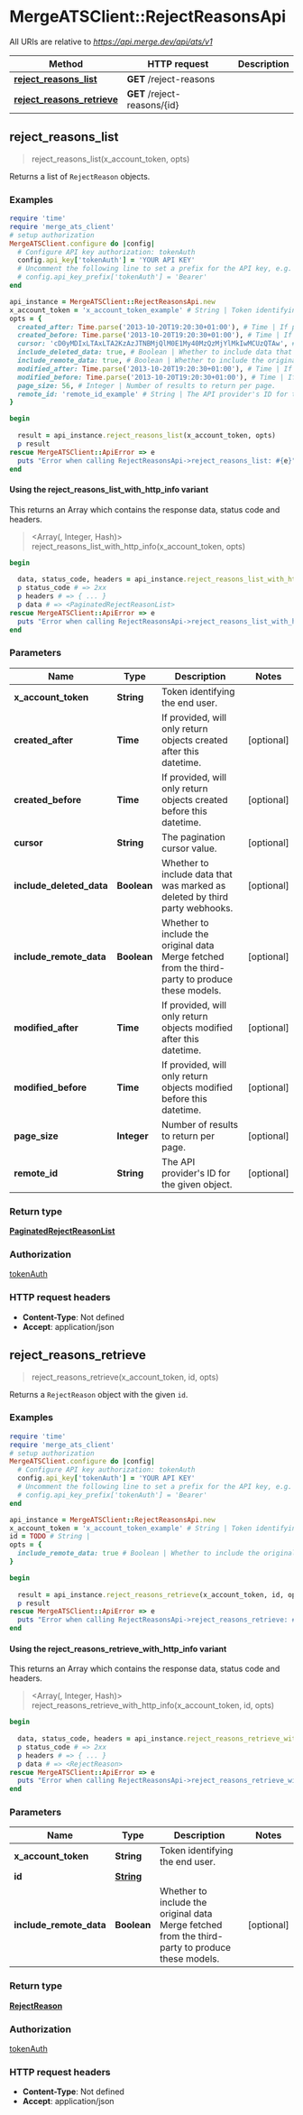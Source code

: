 # MergeATSClient::RejectReasonsApi

All URIs are relative to *https://api.merge.dev/api/ats/v1*

| Method | HTTP request | Description |
| ------ | ------------ | ----------- |
| [**reject_reasons_list**](RejectReasonsApi.md#reject_reasons_list) | **GET** /reject-reasons |  |
| [**reject_reasons_retrieve**](RejectReasonsApi.md#reject_reasons_retrieve) | **GET** /reject-reasons/{id} |  |


## reject_reasons_list

> <PaginatedRejectReasonList> reject_reasons_list(x_account_token, opts)



Returns a list of `RejectReason` objects.

### Examples

```ruby
require 'time'
require 'merge_ats_client'
# setup authorization
MergeATSClient.configure do |config|
  # Configure API key authorization: tokenAuth
  config.api_key['tokenAuth'] = 'YOUR API KEY'
  # Uncomment the following line to set a prefix for the API key, e.g. 'Bearer' (defaults to nil)
  # config.api_key_prefix['tokenAuth'] = 'Bearer'
end

api_instance = MergeATSClient::RejectReasonsApi.new
x_account_token = 'x_account_token_example' # String | Token identifying the end user.
opts = {
  created_after: Time.parse('2013-10-20T19:20:30+01:00'), # Time | If provided, will only return objects created after this datetime.
  created_before: Time.parse('2013-10-20T19:20:30+01:00'), # Time | If provided, will only return objects created before this datetime.
  cursor: 'cD0yMDIxLTAxLTA2KzAzJTNBMjQlM0E1My40MzQzMjYlMkIwMCUzQTAw', # String | The pagination cursor value.
  include_deleted_data: true, # Boolean | Whether to include data that was marked as deleted by third party webhooks.
  include_remote_data: true, # Boolean | Whether to include the original data Merge fetched from the third-party to produce these models.
  modified_after: Time.parse('2013-10-20T19:20:30+01:00'), # Time | If provided, will only return objects modified after this datetime.
  modified_before: Time.parse('2013-10-20T19:20:30+01:00'), # Time | If provided, will only return objects modified before this datetime.
  page_size: 56, # Integer | Number of results to return per page.
  remote_id: 'remote_id_example' # String | The API provider's ID for the given object.
}

begin
  
  result = api_instance.reject_reasons_list(x_account_token, opts)
  p result
rescue MergeATSClient::ApiError => e
  puts "Error when calling RejectReasonsApi->reject_reasons_list: #{e}"
end
```

#### Using the reject_reasons_list_with_http_info variant

This returns an Array which contains the response data, status code and headers.

> <Array(<PaginatedRejectReasonList>, Integer, Hash)> reject_reasons_list_with_http_info(x_account_token, opts)

```ruby
begin
  
  data, status_code, headers = api_instance.reject_reasons_list_with_http_info(x_account_token, opts)
  p status_code # => 2xx
  p headers # => { ... }
  p data # => <PaginatedRejectReasonList>
rescue MergeATSClient::ApiError => e
  puts "Error when calling RejectReasonsApi->reject_reasons_list_with_http_info: #{e}"
end
```

### Parameters

| Name | Type | Description | Notes |
| ---- | ---- | ----------- | ----- |
| **x_account_token** | **String** | Token identifying the end user. |  |
| **created_after** | **Time** | If provided, will only return objects created after this datetime. | [optional] |
| **created_before** | **Time** | If provided, will only return objects created before this datetime. | [optional] |
| **cursor** | **String** | The pagination cursor value. | [optional] |
| **include_deleted_data** | **Boolean** | Whether to include data that was marked as deleted by third party webhooks. | [optional] |
| **include_remote_data** | **Boolean** | Whether to include the original data Merge fetched from the third-party to produce these models. | [optional] |
| **modified_after** | **Time** | If provided, will only return objects modified after this datetime. | [optional] |
| **modified_before** | **Time** | If provided, will only return objects modified before this datetime. | [optional] |
| **page_size** | **Integer** | Number of results to return per page. | [optional] |
| **remote_id** | **String** | The API provider&#39;s ID for the given object. | [optional] |

### Return type

[**PaginatedRejectReasonList**](PaginatedRejectReasonList.md)

### Authorization

[tokenAuth](../README.md#tokenAuth)

### HTTP request headers

- **Content-Type**: Not defined
- **Accept**: application/json


## reject_reasons_retrieve

> <RejectReason> reject_reasons_retrieve(x_account_token, id, opts)



Returns a `RejectReason` object with the given `id`.

### Examples

```ruby
require 'time'
require 'merge_ats_client'
# setup authorization
MergeATSClient.configure do |config|
  # Configure API key authorization: tokenAuth
  config.api_key['tokenAuth'] = 'YOUR API KEY'
  # Uncomment the following line to set a prefix for the API key, e.g. 'Bearer' (defaults to nil)
  # config.api_key_prefix['tokenAuth'] = 'Bearer'
end

api_instance = MergeATSClient::RejectReasonsApi.new
x_account_token = 'x_account_token_example' # String | Token identifying the end user.
id = TODO # String | 
opts = {
  include_remote_data: true # Boolean | Whether to include the original data Merge fetched from the third-party to produce these models.
}

begin
  
  result = api_instance.reject_reasons_retrieve(x_account_token, id, opts)
  p result
rescue MergeATSClient::ApiError => e
  puts "Error when calling RejectReasonsApi->reject_reasons_retrieve: #{e}"
end
```

#### Using the reject_reasons_retrieve_with_http_info variant

This returns an Array which contains the response data, status code and headers.

> <Array(<RejectReason>, Integer, Hash)> reject_reasons_retrieve_with_http_info(x_account_token, id, opts)

```ruby
begin
  
  data, status_code, headers = api_instance.reject_reasons_retrieve_with_http_info(x_account_token, id, opts)
  p status_code # => 2xx
  p headers # => { ... }
  p data # => <RejectReason>
rescue MergeATSClient::ApiError => e
  puts "Error when calling RejectReasonsApi->reject_reasons_retrieve_with_http_info: #{e}"
end
```

### Parameters

| Name | Type | Description | Notes |
| ---- | ---- | ----------- | ----- |
| **x_account_token** | **String** | Token identifying the end user. |  |
| **id** | [**String**](.md) |  |  |
| **include_remote_data** | **Boolean** | Whether to include the original data Merge fetched from the third-party to produce these models. | [optional] |

### Return type

[**RejectReason**](RejectReason.md)

### Authorization

[tokenAuth](../README.md#tokenAuth)

### HTTP request headers

- **Content-Type**: Not defined
- **Accept**: application/json

